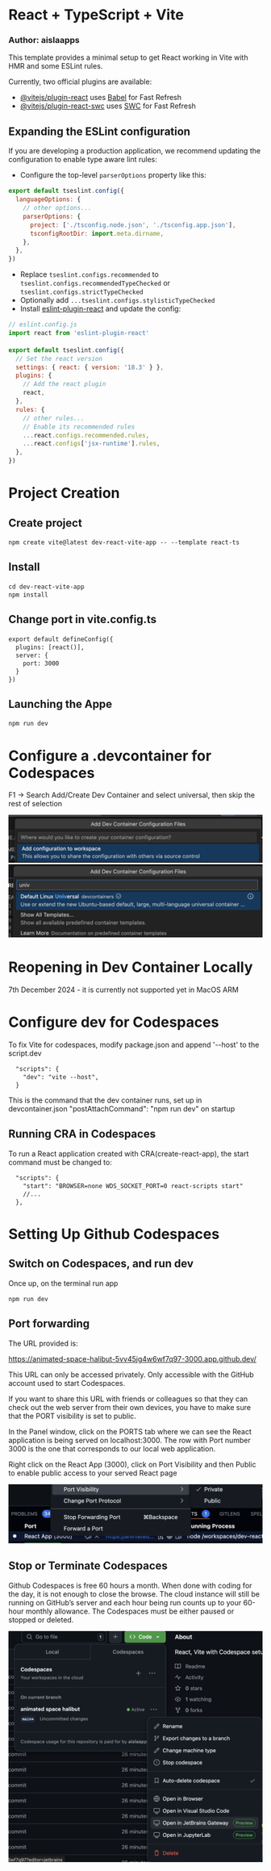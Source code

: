 # React + TypeScript + Vite
### Author: aislaapps

This template provides a minimal setup to get React working in Vite with HMR and some ESLint rules.

Currently, two official plugins are available:

- [@vitejs/plugin-react](https://github.com/vitejs/vite-plugin-react/blob/main/packages/plugin-react/README.md) uses [Babel](https://babeljs.io/) for Fast Refresh
- [@vitejs/plugin-react-swc](https://github.com/vitejs/vite-plugin-react-swc) uses [SWC](https://swc.rs/) for Fast Refresh

## Expanding the ESLint configuration

If you are developing a production application, we recommend updating the configuration to enable type aware lint rules:

- Configure the top-level `parserOptions` property like this:

```js
export default tseslint.config({
  languageOptions: {
    // other options...
    parserOptions: {
      project: ['./tsconfig.node.json', './tsconfig.app.json'],
      tsconfigRootDir: import.meta.dirname,
    },
  },
})
```

- Replace `tseslint.configs.recommended` to `tseslint.configs.recommendedTypeChecked` or `tseslint.configs.strictTypeChecked`
- Optionally add `...tseslint.configs.stylisticTypeChecked`
- Install [eslint-plugin-react](https://github.com/jsx-eslint/eslint-plugin-react) and update the config:

```js
// eslint.config.js
import react from 'eslint-plugin-react'

export default tseslint.config({
  // Set the react version
  settings: { react: { version: '18.3' } },
  plugins: {
    // Add the react plugin
    react,
  },
  rules: {
    // other rules...
    // Enable its recommended rules
    ...react.configs.recommended.rules,
    ...react.configs['jsx-runtime'].rules,
  },
})
```
# Project Creation

## Create project

```
npm create vite@latest dev-react-vite-app -- --template react-ts
```

## Install

```
cd dev-react-vite-app
npm install
```

## Change port in vite.config.ts

```
export default defineConfig({
  plugins: [react()],
  server: {
    port: 3000
  }
})

```

## Launching the Appe

```
npm run dev
```

# Configure a .devcontainer for Codespaces

F1 -> Search Add/Create Dev Container and select universal, then skip the rest of selection

![alt text](image-2.png)
![alt text](image-1.png)

# Reopening in Dev Container Locally

7th December 2024 - it is currently not supported yet in MacOS ARM

# Configure dev for Codespaces

To fix Vite for codespaces, modify package.json and append '--host' to the script.dev 

```
  "scripts": {
    "dev": "vite --host",
  }
```

This is the command that the dev container runs, set up in devcontainer.json "postAttachCommand": "npm run dev" on startup

## Running CRA in Codespaces

To run a React application created with CRA(create-react-app), the start command must be changed to:

```
  "scripts": {
    "start": "BROWSER=none WDS_SOCKET_PORT=0 react-scripts start"
    //...
  },
```

# Setting Up Github Codespaces

## Switch on Codespaces, and run dev

Once up, on the terminal run app

```
npm run dev
```

## Port forwarding

The URL provided is:

https://animated-space-halibut-5vv45jg4w6wf7q97-3000.app.github.dev/

This URL can only be accessed privately. Only accessible with the GitHub account used to start Codespaces. 

If you want to share this URL with friends or colleagues so that they can check out the web server from their own devices, you have to make sure that the PORT visibility is set to public.

In the Panel window, click on the PORTS tab where we can see the React application is being served on localhost:3000. The row with Port number 3000 is the one that corresponds to our local web application.

Right click on the React App (3000), click on Port Visibility and then Public to enable public access to your served React page

![alt text](image-4.png)

## Stop or Terminate Codespaces

Github Codespaces is free 60 hours a month. When done with coding for the day, it is not enough to close the browse.
The cloud instance will still be running on GitHub’s server and each hour being run counts up to your 60-hour monthly allowance. The Codespaces must be either paused or stopped or deleted.

![alt text](image-5.png)
